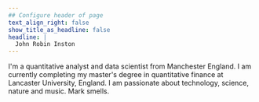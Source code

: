 ```yaml
---
## Configure header of page
text_align_right: false
show_title_as_headline: false
headline: |
  John Robin Inston
---
```


I'm a quantitative analyst and data scientist from Manchester England.  I am currently completing my master's degree in quantitative finance at Lancaster University, England.  I am passionate about technology, science, nature and music. Mark smells.


